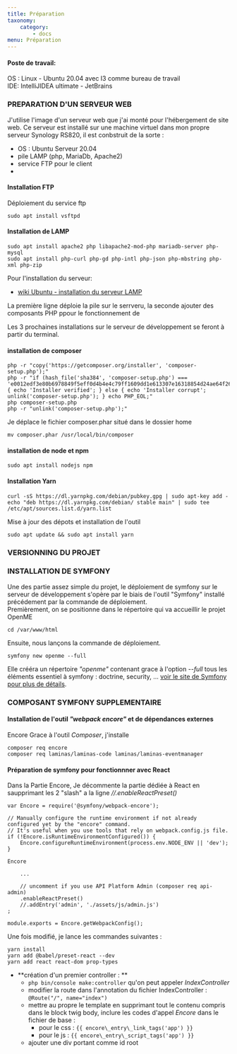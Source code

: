 ```yaml
---
title: Préparation
taxonomy:
    category:
        - docs
menu: Préparation
---
```


#### Poste de travail:
OS : Linux - Ubuntu 20.04 avec I3 comme bureau de travail  
IDE: IntelliJIDEA ultimate - JetBrains  

### PREPARATION D'UN SERVEUR WEB  
J'utilise l'image d'un serveur web que j'ai monté pour l'hébergement de site web. Ce serveur est installé sur une machine virtuel dans mon propre serveur Synology RS820, il est conbstruit de la sorte :  
* OS : Ubuntu Serveur 20.04
* pile LAMP (php, MariaDb, Apache2)
* service FTP pour le client
* 




#### Installation FTP
Déploiement du service ftp 

	sudo apt install vsftpd


#### Installation de LAMP  

	sudo apt install apache2 php libapache2-mod-php mariadb-server php-mysql
    sudo apt install php-curl php-gd php-intl php-json php-mbstring php-xml php-zip  
Pour l'installation du serveur:  
* [wiki Ubuntu - installation du serveur LAMP](https://doc.ubuntu-fr.org/lamp)

La première ligne déploie la pile sur le serrveru, la seconde ajouter des composants PHP ppour le fonctionnement de 

Les 3 prochaines installations sur le serveur de développement se feront à partir du terminal.  


#### installation de composer


	php -r "copy('https://getcomposer.org/installer', 'composer-setup.php');" 
	php -r "if (hash_file('sha384', 'composer-setup.php') === 'e0012edf3e80b6978849f5eff0d4b4e4c79ff1609dd1e613307e16318854d24ae64f26d17af3ef0bf7cfb710ca74755a') { echo 'Installer verified'; } else { echo 'Installer corrupt'; unlink('composer-setup.php'); } echo PHP_EOL;"
	php composer-setup.php
	php -r "unlink('composer-setup.php');"

Je déplace le fichier composer.phar situé dans le dossier home

	mv composer.phar /usr/local/bin/composer

#### installation de node et npm

	sudo apt install nodejs npm
    
#### Installation Yarn

	curl -sS https://dl.yarnpkg.com/debian/pubkey.gpg | sudo apt-key add -  
    echo "deb https://dl.yarnpkg.com/debian/ stable main" | sudo tee /etc/apt/sources.list.d/yarn.list

Mise à jour des dépots et installation de l'outil

    sudo apt update && sudo apt install yarn

### VERSIONNING DU PROJET

### INSTALLATION DE SYMFONY

Une des partie assez simple du projet, le déploiement de symfony sur le serveur de développement s'opère par le biais de l'outil "Symfony" installé précédement par la commande de déploiement.  
Premièrement, on se positionne dans le répertoire qui va accueillir le projet OpenME  
	
    cd /var/www/html  
    
Ensuite, nous lançons la commande de déploiement. 

	symfony new openme --full  

Elle crééra un répertoire _"openme"_ contenant grace à l'option  _--full_  tous les éléments essentiel à symfony : doctrine, security, ... [voir le site de Symfony pour plus de détails](https://symfony.com/doc/current/setup.html).
   
### COMPOSANT SYMFONY SUPPLEMENTAIRE

#### Installation de l'outil _"webpack encore"_ et de dépendances externes  
Encore
Grace à l'outil _Composer_, j'installe 

	composer req encore
    composer req laminas/laminas-code laminas/laminas-eventmanager

#### Préparation de symfony pour fonctionnner avec React  
Dans la Partie Encore, Je décommente la partie dédiée à React en saupprimant les 2 "slash" a la ligne _//.enableReactPreset()_  

    var Encore = require('@symfony/webpack-encore');

    // Manually configure the runtime environment if not already configured yet by the "encore" command.
    // It's useful when you use tools that rely on webpack.config.js file.
    if (!Encore.isRuntimeEnvironmentConfigured()) {
        Encore.configureRuntimeEnvironment(process.env.NODE_ENV || 'dev');
    }

    Encore
    
        ...
    
        // uncomment if you use API Platform Admin (composer req api-admin)
        .enableReactPreset()
        //.addEntry('admin', './assets/js/admin.js')
    ;

    module.exports = Encore.getWebpackConfig(); 

Une fois modifié, je lance les commandes suivantes :  
	
    yarn install  
    yarn add @babel/preset-react --dev  
    yarn add react react-dom prop-types  
    
- **création d'un premier controller : **
    - `php bin/console make:controller` qu'on peut appeler _IndexController_
    - modifier la route dans l'annotation du fichier IndexController : `@Route("/", name="index")`
    - mettre au propre le template en supprimant tout le contenu compris dans le block twig body, inclure les codes d'appel _Encore_ dans le fichier de base : 
        - pour le css :  `{{ encore\_entry\_link_tags('app') }}`
        - pour le js : `{{ encore\_entry\_script_tags('app') }}`
    - ajouter une div portant comme id root